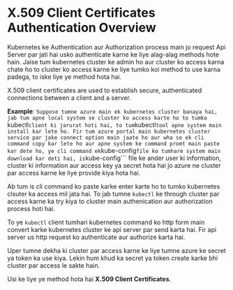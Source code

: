 # X.509 Client Certificates Authentication Overview

Kubernetes ke Authentication aur Authorization process main jo request Api Server par jati hai usko authenticate karne ke liye alag-alag methods hote hain. Jaise tum kubernetes cluster ke admin ho aur cluster ko access karna chate ho to cluster ko access karne ke liye tumko koi method to use karna padega, to iske liye ye method hota hai.

X.509 client certificates are used to establish secure, authenticated connections between a client and a server.

**Example**:
```Suppose tumne azure main ek kubernetes cluster banaya hai, jab tum apne local system se cluster ko access karte ho to tumko ```kubectl``` client ki jarurat hoti hai, to tum ```kubectl``` tool apne system main install kar lete ho. Fir tum azure portal main kubernetes cluster service par jake connect option main jaate ho aur wha se ek cli command copy kar lete ho aur apne system ke command promt main paste kar dete ho, ye cli command ek ```kube-config``` file ko tumhare system main download kar deti hai, is ```kube-config``` file ke ander user ki information, cluster ki information aur access key ya secret hota hai jo azure ne cluster par access karne ke liye provide kiya hota hai.

Ab tum is cli command ko paste karke enter karte ho to tumko kubernetes clsuter ka access mil jata hai. To jab tumne ```kubectl``` ke through cluster par access karne ka try kiya to cluster main authenication aur authorization process hoti hai.

To ye ```kubectl``` client tumhari kubernetes command ko http form main convert karke kubernetes cluster ke api server par send karta hai. Fir api server us http request ko authenticate aur authorize karta hai.

Uper tumne dekha ki cluster par access karne ke liye tumne azure ke secret ya token ka use kiya. Lekin hum khud ka secret ya token create karke bhi cluster par access le sakte hain.

Usi ke liye ye method hota hai **X.509 Client Certificates**.
```
